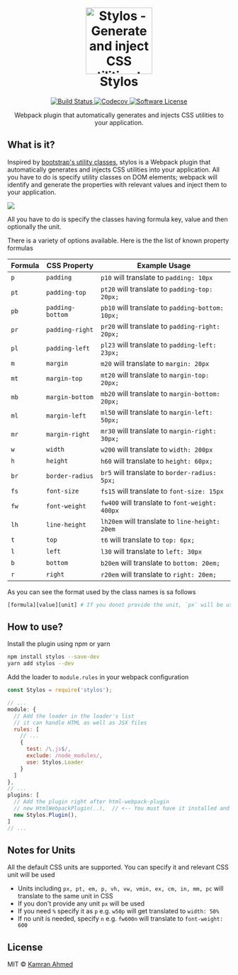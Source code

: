 <h1 align="center">
	<img height="150" src="https://raw.github.com/kamranahmedse/stylos/master/logo.svg?sanitize=true" alt="Stylos - Generate and inject CSS utilities to your application" />
	<br> Stylos
</h1>
<p align="center">
	<a href="https://travis-ci.org/kamranahmedse/stylos">
		<img src="https://img.shields.io/travis/kamranahmedse/stylos/master.svg?style=flat-square" alt="Build Status">
	</a>
	<a href="https://github.com/kamranahmedse/stylos">
		<img src="https://img.shields.io/codecov/c/github/kamranahmedse/stylos.svg?style=flat-square" alt="Codecov">
	</a>
	<a href="#">
		<img src="https://img.shields.io/badge/license-MIT-brightgreen.svg?style=flat-square" alt="Software License">
	</a>
</p>

<p align="center">Webpack plugin that automatically generates and injects CSS utilities to your application.</p>

## What is it?
Inspired by [bootstrap's utility classes](https://getbootstrap.com/docs/4.1/utilities/sizing/), stylos is a Webpack plugin that automatically generates and injects CSS utilities into your application. All you have to do is specify utility classes on DOM elements; webpack will identify and generate the properties with relevant values and inject them to your application. 

![](https://i.imgur.com/EJm8v4j.png)

All you have to do is specify the classes having formula key, value and then optionally the unit.

There is a variety of options available. Here is the the list of known property formulas

| Formula | CSS Property     | Example Usage                                    |
|---------|------------------|--------------------------------------------------|
| `p`     | `padding`        | `p10` will translate to `padding: 10px`          |
| `pt`    | `padding-top`    | `pt20` will translate to `padding-top: 20px;`    |
| `pb`    | `padding-bottom` | `pb10` will translate to `padding-bottom: 10px;` |
| `pr`    | `padding-right`  | `pr20` will translate to `padding-right: 20px;`  |
| `pl`    | `padding-left`   | `pl23` will translate to `padding-left: 23px;`   |
| `m`     | `margin`         | `m20` will translate to `margin: 20px`           |
| `mt`    | `margin-top`     | `mt20` will translate to `margin-top: 20px;`     |
| `mb`    | `margin-bottom`  | `mb20` will translate to `margin-bottom: 20px;`  |
| `ml`    | `margin-left`    | `ml50` will translate to `margin-left: 50px;`    |
| `mr`    | `margin-right`   | `mr30` will translate to `margin-right: 30px;`   |
| `w`     | `width`          | `w200` will translate to `width: 200px`          |
| `h`     | `height`         | `h60` will translate to `height: 60px;`          |
| `br`    | `border-radius`  | `br5` will translate to `border-radius: 5px;`    |
| `fs`    | `font-size`      | `fs15` will translate to `font-size: 15px`       |
| `fw`    | `font-weight`    | `fw400` will translate to `font-weight: 400px`   |
| `lh`    | `line-height`    | `lh20em` will translate to `line-height: 20em`   |
| `t`     | `top`            | `t6` will translate to `top: 6px;`               |
| `l`     | `left`           | `l30` will translate to `left: 30px`             |
| `b`     | `bottom`         | `b20em` will translate to `bottom: 20em;`        |
| `r`     | `right`          | `r20em` will translate to `right: 20em;`         |

As you can see the format used by the class names is sa follows

```bash
[formula][value][unit] # If you donot provide the unit, `px` will be used.
```

## How to use?

Install the plugin using npm or yarn

```bash
npm install stylos --save-dev
yarn add stylos --dev
```
Add the loader to `module.rules` in your webpack configuration
```javascript
const Stylos = require('stylos');

// ...
module: {
  // Add the loader in the loader's list
  // it can handle HTML as well as JSX files
  rules: [
    // ...
    {
      test: /\.js$/,
      exclude: /node_modules/,
      use: Stylos.Loader
    }
  ]
},
// ...
plugins: [
  // Add the plugin right after html-webpack-plugin
  // new HtmlWebpackPlugin(..),  // <-- You must have it installed and set up
  new Stylos.Plugin(),
]
// ...
```

## Notes for Units

All the default CSS units are supported. You can specify it and relevant CSS unit will be used

- Units including `px, pt, em, p, vh, vw, vmin, ex, cm, in, mm, pc` will translate to the same unit in CSS
- If you don't provide any unit `px` will be used
- If you need `%` specify it as `p` e.g. `w50p` will get translated to `width: 50%`
- If no unit is needed, specify `n` e.g. `fw600n` will translate to `font-weight: 600`

## License
MIT &copy; [Kamran Ahmed](http://kamranahmed.info)
